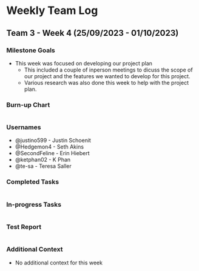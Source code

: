 # Weekly Team Log

## Team 3 - Week 4 (25/09/2023 - 01/10/2023)

### Milestone Goals

- This week was focused on developing our project plan
  - This included a couple of inperson meetings to dicuss the scope of our project and the features we wanted to develop for this project.
  - Various research was also done this week to help with the project plan.

### Burn-up Chart

![]()

### Usernames

- @justino599 - Justin Schoenit
- @Hedgemon4 - Seth Akins
- @SecondFeline - Erin Hiebert
- @ketphan02 - K Phan
- @te-sa - Teresa Saller

### Completed Tasks

![]()

### In-progress Tasks

![]()

### Test Report

![]()

### Additional Context

- No additional context for this week
